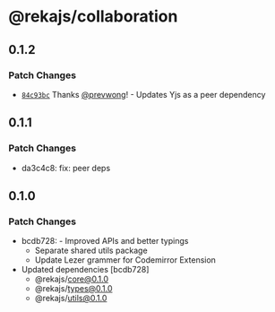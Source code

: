 # @rekajs/collaboration

## 0.1.2

### Patch Changes

- [`84c93bc`](https://github.com/prevwong/reka.js/commit/84c93bccff3f41756a9be48bc265d08ac3f978c4) Thanks [@prevwong](https://github.com/prevwong)! - Updates Yjs as a peer dependency

## 0.1.1

### Patch Changes

- da3c4c8: fix: peer deps

## 0.1.0

### Patch Changes

- bcdb728: - Improved APIs and better typings
  - Separate shared utils package
  - Update Lezer grammer for Codemirror Extension
- Updated dependencies [bcdb728]
  - @rekajs/core@0.1.0
  - @rekajs/types@0.1.0
  - @rekajs/utils@0.1.0
